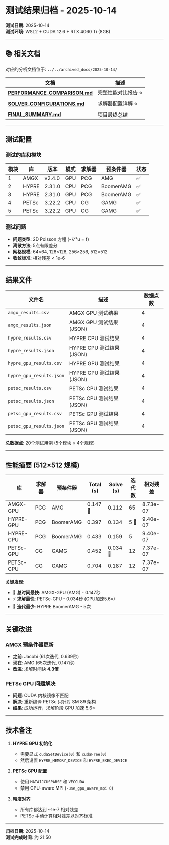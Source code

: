 # 测试结果归档 - 2025-10-14

**测试日期**: 2025-10-14  
**测试环境**: WSL2 + CUDA 12.6 + RTX 4060 Ti (8GB)

---

## 📚 相关文档

对应的分析文档位于: `../../archived_docs/2025-10-14/`

| 文档 | 描述 |
|------|------|
| **[PERFORMANCE_COMPARISON.md](../../archived_docs/2025-10-14/PERFORMANCE_COMPARISON.md)** | 完整性能对比报告 ⭐ |
| **[SOLVER_CONFIGURATIONS.md](../../archived_docs/2025-10-14/SOLVER_CONFIGURATIONS.md)** | 求解器配置详解 ⭐ |
| **[FINAL_SUMMARY.md](../../archived_docs/2025-10-14/FINAL_SUMMARY.md)** | 项目最终总结 |

---

## 测试配置

### 测试的库和模块

| 模块 | 库 | 版本 | 模式 | 求解器 | 预条件器 | 状态 |
|------|---|------|------|--------|----------|------|
| 1 | AMGX | v2.4.0 | GPU | PCG | AMG | ✅ |
| 2 | HYPRE | 2.31.0 | CPU | PCG | BoomerAMG | ✅ |
| 3 | HYPRE | 2.31.0 | GPU | PCG | BoomerAMG | ✅ |
| 4 | PETSc | 3.22.2 | CPU | CG | GAMG | ✅ |
| 5 | PETSc | 3.22.2 | GPU | CG | GAMG | ✅ |

### 测试问题
- **问题类型**: 2D Poisson 方程 (-∇²u = f)
- **离散方法**: 5点有限差分
- **网格规模**: 64×64, 128×128, 256×256, 512×512
- **收敛标准**: 相对残差 < 1e-6

---

## 结果文件

| 文件名 | 描述 | 数据点数 |
|-------|------|---------|
| `amgx_results.csv` | AMGX GPU 测试结果 | 4 |
| `amgx_results.json` | AMGX GPU 测试结果 (JSON) | 4 |
| `hypre_results.csv` | HYPRE CPU 测试结果 | 4 |
| `hypre_results.json` | HYPRE CPU 测试结果 (JSON) | 4 |
| `hypre_gpu_results.csv` | HYPRE GPU 测试结果 | 4 |
| `hypre_gpu_results.json` | HYPRE GPU 测试结果 (JSON) | 4 |
| `petsc_results.csv` | PETSc CPU 测试结果 | 4 |
| `petsc_results.json` | PETSc CPU 测试结果 (JSON) | 4 |
| `petsc_gpu_results.csv` | PETSc GPU 测试结果 | 4 |
| `petsc_gpu_results.json` | PETSc GPU 测试结果 (JSON) | 4 |

**总数据点**: 20个测试用例 (5个模块 × 4个规模)

---

## 性能摘要 (512×512 规模)

| 库 | 求解器 | 预条件器 | Total (s) | Solve (s) | 迭代数 | 相对残差 |
|---|--------|----------|-----------|-----------|--------|----------|
| AMGX-GPU | PCG | AMG | 0.147 🥇 | 0.112 | 65 | 8.73e-07 |
| HYPRE-GPU | PCG | BoomerAMG | 0.397 | 0.134 | 5 🥇 | 9.40e-07 |
| HYPRE-CPU | PCG | BoomerAMG | 0.433 | 0.159 | 5 | 9.40e-07 |
| PETSc-GPU | CG | GAMG | 0.452 | 0.034 🥇 | 12 | 7.37e-07 |
| PETSc-CPU | CG | GAMG | 0.704 | 0.187 | 12 | 7.37e-07 |

**关键发现**:
- 🥇 **总时间最快**: AMGX-GPU (AMG) - 0.147秒
- ⚡ **求解最快**: PETSc-GPU - 0.034秒 (GPU加速5.6×)
- 🎯 **迭代最少**: HYPRE BoomerAMG - 5次

---

## 关键改进

### AMGX 预条件器更新
- **之前**: Jacobi (61次迭代, 0.639秒)
- **现在**: AMG (65次迭代, 0.147秒)
- **改进**: 求解时间快 **4.3倍**

### PETSc GPU 问题解决
- **问题**: CUDA 内核镜像不匹配
- **解决**: 重新编译 PETSc 只针对 SM 89 架构
- **结果**: 成功运行，求解阶段 GPU 加速 5.6×

---

## 技术备注

1. **HYPRE GPU 初始化**
   - 需要显式 `cudaSetDevice(0)` 和 `cudaFree(0)`
   - 然后设置 `HYPRE_MEMORY_DEVICE` 和 `HYPRE_EXEC_DEVICE`

2. **PETSc GPU 配置**
   - 使用 `MATAIJCUSPARSE` 和 `VECCUDA`
   - 禁用 GPU-aware MPI (`-use_gpu_aware_mpi 0`)

3. **精度对齐**
   - 所有库都达到 ~1e-7 相对残差
   - PETSc 手动计算相对残差以对齐标准

---

**归档日期**: 2025-10-14  
**测试完成时间**: 约 21:50

